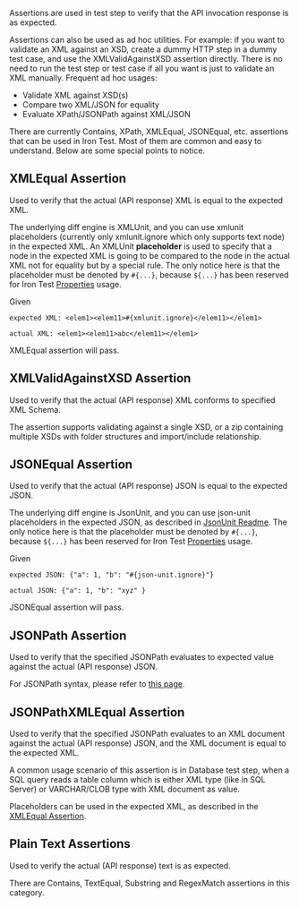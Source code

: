 Assertions are used in test step to verify that the API invocation response is as expected.

Assertions can also be used as ad hoc utilities. For example: if you want to validate an XML against an XSD, create a dummy HTTP step in a dummy test case, and use the XMLValidAgainstXSD assertion directly. There is no need to run the test step or test case if all you want is just to validate an XML manually. Frequent ad hoc usages:
* Validate XML against XSD(s)
* Compare two XML/JSON for equality
* Evaluate XPath/JSONPath against XML/JSON

There are currently Contains, XPath, XMLEqual, JSONEqual, etc. assertions that can be used in Iron Test. Most of them are common and easy to understand. Below are some special points to notice.

## XMLEqual Assertion
Used to verify that the actual (API response) XML is equal to the expected XML. 

The underlying diff engine is XMLUnit, and you can use xmlunit placeholders (currently only xmlunit.ignore which only supports text node) in the expected XML. An XMLUnit **placeholder** is used to specify that a node in the expected XML is going to be compared to the node in the actual XML not for equality but by a special rule. The only notice here is that the placeholder must be denoted by `#{...}`, because `${...}` has been reserved for Iron Test [Properties](https://github.com/zheng-wang/irontest/wiki/Properties) usage.

Given

    expected XML: <elem1><elem11>#{xmlunit.ignore}</elem11></elem1>

    actual XML: <elem1><elem11>abc</elem11></elem1>

XMLEqual assertion will pass.

## XMLValidAgainstXSD Assertion
Used to verify that the actual (API response) XML conforms to specified XML Schema.

The assertion supports validating against a single XSD, or a zip containing multiple XSDs with folder structures and import/include relationship.

## JSONEqual Assertion
Used to verify that the actual (API response) JSON is equal to the expected JSON. 

The underlying diff engine is JsonUnit, and you can use json-unit placeholders in the expected JSON, as described in [JsonUnit Readme](https://github.com/lukas-krecan/JsonUnit). The only notice here is that the placeholder must be denoted by `#{...}`, because `${...}` has been reserved for Iron Test [Properties](https://github.com/zheng-wang/irontest/wiki/Properties) usage.

Given

    expected JSON: {"a": 1, "b": "#{json-unit.ignore}"}
    
    actual JSON: {"a": 1, "b": "xyz" }

JSONEqual assertion will pass.

## JSONPath Assertion
Used to verify that the specified JSONPath evaluates to expected value against the actual (API response) JSON. 

For JSONPath syntax, please refer to [this page](https://github.com/jayway/JsonPath).

## JSONPathXMLEqual Assertion
Used to verify that the specified JSONPath evaluates to an XML document against the actual (API response) JSON, and the XML document is equal to the expected XML.

A common usage scenario of this assertion is in Database test step, when a SQL query reads a table column which is either XML type (like in SQL Server) or VARCHAR/CLOB type with XML document as value.

Placeholders can be used in the expected XML, as described in the [XMLEqual Assertion](https://github.com/zheng-wang/irontest/wiki/Assertions#xmlequal-assertion).

## Plain Text Assertions
Used to verify the actual (API response) text is as expected.

There are Contains, TextEqual, Substring and RegexMatch assertions in this category.